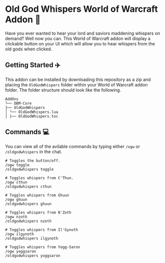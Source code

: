 # Old God Whispers World of Warcraft Addon 🦑
Have you ever wanted to hear your lord and saviors maddening whispers on demand? Well now you can. This World of Warcraft addon will display a clickable button on your UI which will allow you to hear whispers from the old gods when clicked. 

## Getting Started ✈️

This addon can be installed by downloading this repository as a zip and placing the `OldGodWhispers` folder within your World of Warcraft addon folder. The folder structure should look like the following.

```
AddOns
└── DBM-Core
├── OldGodWhispers
│ └── OldGodWhispers.lua
│ ├── OldGodWhispers.toc
```

## Commands 💻

You can view all of the avilable commands by typing either `/ogw` or `/oldgodwhispers` in the chat.

```
# Toggles the button/off.
/ogw toggle
/oldgodwhispers toggle

# Toggles whispers from C'Thun.
/ogw cthun
/oldgodwhispers cthun

# Toggles whispers from Ghuun
/ogw ghuun
/oldgodwhispers ghuun

# Toggles whispers from N'Zoth
/ogw nzoth
/oldgodwhispers nzoth

# Toggles whispers from Il'Gynoth
/ogw ilgynoth
/oldgodwhispers ilgynoth

# Toggles whispers from Yogg-Saron
/ogw yoggsaron
/oldgodwhispers yoggsaron
```
